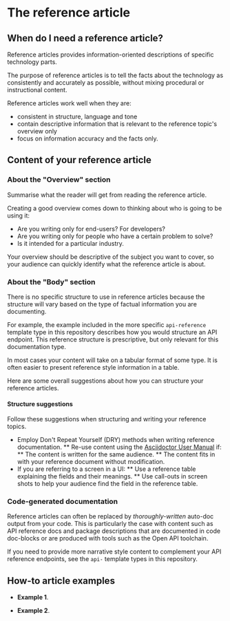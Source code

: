 # The reference article

## When do I need a reference article?

Reference articles provides information-oriented descriptions of specific technology parts.

The purpose of reference articles is to tell the facts about the technology as consistently and accurately as possible, without mixing procedural or instructional content.

Reference articles work well when they are:

* consistent in structure, language and tone
* contain descriptive information that is relevant to the reference topic's overview only
* focus on information accuracy and the facts only.

## Content of your reference article

### About the "Overview" section

Summarise what the reader will get from reading the reference article.

Creating a good overview comes down to thinking about who is going to be using it:

* Are you writing only for end-users? For developers?
* Are you writing only for people who have a certain problem to solve?
* Is it intended for a particular industry.

Your overview should be descriptive of the subject you want to cover, so your audience can quickly identify what the reference article is about.

### About the "Body" section

There is no specific structure to use in reference articles because the structure will vary based on the type of factual information you are documenting.

For example, the example included in the more specific `api-reference` template type in this repository describes how you would structure an API endpoint.
This reference structure is prescriptive, but only relevant for this documentation type.

In most cases your content will take on a tabular format of some type.
It is often easier to present reference style information in a table.

Here are some overall suggestions about how you can structure your reference articles.

#### Structure suggestions

Follow these suggestions when structuring and writing your reference topics.

* Employ Don't Repeat Yourself (DRY) methods when writing reference documentation.
** Re-use content using the [Asciidoctor User Manual](https://asciidoctor.org/docs/user-manual/#include-directive[Asciidoctor%20Include%20Directive]) if:
** The content is written for the same audience.
** The content fits in with your reference document without modification.
* If you are referring to a screen in a UI:
** Use a reference table explaining the fields and their meanings.
** Use call-outs in screen shots to help your audience find the field in the reference table.

### Code-generated documentation

Reference articles can often be replaced by _thoroughly-written_ auto-doc output from your code.
This is particularly the case with content such as API reference docs and package descriptions that are documented in code doc-blocks or are produced with tools such as the Open API toolchain.

If you need to provide more narrative style content to complement your API reference endpoints, see the `api-` template types in this repository.

## How-to article examples

* **Example 1**.

* **Example 2**.
